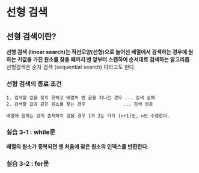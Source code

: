 # 선형 검색



## 선형 검색이란?

**선형 검색 (linear search)는 직선모양(선형)으로 늘어선 배열에서 검색하는 경우에 원하는 키값을 가진 원소를 찾을 때까지 맨 앞부터 스캔하여 순서대로 검색하는 알고리즘**
 선형검색은 순차 검색 (sequential search) 이라고도 한다.



### 선형 검색의 종료 조건

``` 
1. 검색할 값을 찾지 못하고 배열의 맨 끝을 지나간 경우 ... 검색 실패
2. 검색할 값과 같은 원소를 찾는 경우              ... 검색 성공

배열에 원하는 값이 존재하지 않을 경우 1과 2는 각각 (n+1)번, n번 수행한다.
```



### 실습 3-1 : while문 

**배열의 원소가 중복되면 맨 처음에 찾은 원소의 인덱스를 반환한다.**



### 실습 3-2 : for문



